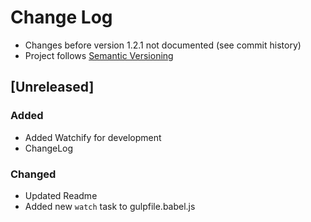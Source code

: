 # Change Log
- Changes before version 1.2.1 not documented (see commit history)
- Project follows [Semantic Versioning](http://semver.org/)

## [Unreleased]

### Added
- Added Watchify for development
- ChangeLog

### Changed

- Updated Readme
- Added new `watch` task to gulpfile.babel.js


